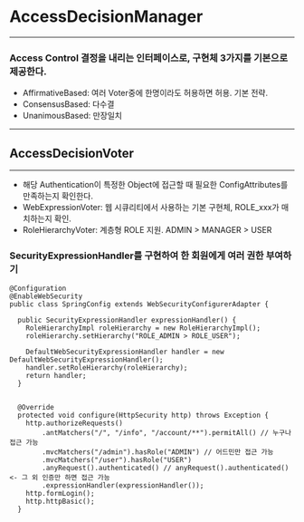 # AccessDecisionManager

* * *

### Access Control 결정을 내리는 인터페이스로, 구현체 3가지를 기본으로 제공한다.
- AffirmativeBased: 여러 Voter중에 한명이라도 허용하면 허용. 기본 전략.
- ConsensusBased: 다수결
- UnanimousBased: 만장일치

* * * 

## AccessDecisionVoter

* * *

- 해당 Authentication이 특정한 Object에 접근할 때 필요한 ConfigAttributes를 만족하는지 확인한다.
- WebExpressionVoter: 웹 시큐리티에서 사용하는 기본 구현체, ROLE_xxx가 매치하는지 확인.
- RoleHierarchyVoter: 계층형 ROLE 지원. ADMIN > MANAGER > USER

### SecurityExpressionHandler를 구현하여 한 회원에게 여러 권한 부여하기
~~~
@Configuration
@EnableWebSecurity
public class SpringConfig extends WebSecurityConfigurerAdapter {

  public SecurityExpressionHandler expressionHandler() {
    RoleHierarchyImpl roleHierarchy = new RoleHierarchyImpl();
    roleHierarchy.setHierarchy("ROLE_ADMIN > ROLE_USER");

    DefaultWebSecurityExpressionHandler handler = new DefaultWebSecurityExpressionHandler();
    handler.setRoleHierarchy(roleHierarchy);
    return handler;
  }


  @Override
  protected void configure(HttpSecurity http) throws Exception {
    http.authorizeRequests()
        .antMatchers("/", "/info", "/account/**").permitAll() // 누구나 접근 가능
        .mvcMatchers("/admin").hasRole("ADMIN") // 어드민만 접근 가능
        .mvcMatchers("/user").hasRole("USER")
        .anyRequest().authenticated() // anyRequest().authenticated() <- 그 외 인증만 하면 접근 가능
        .expressionHandler(expressionHandler());
    http.formLogin();
    http.httpBasic();
  }
